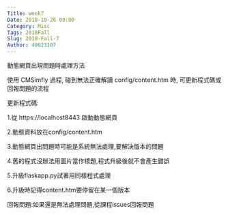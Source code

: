 ```yaml
---
Title: week7
Date: 2018-10-26 09:00
Category: Misc
Tags: 2018Fall
Slug: 2018-Fall-7
Author: 40623107
---
```

動態網頁出現問題時處理方法
<!-- PELICAN_END_SUMMARY -->

使用 CMSimfly 過程, 碰到無法正確解讀 config/content.htm 時, 可更新程式碼或回報問題的流程

更新程式碼:

1.從 https://localhost8443 啟動動態網頁

2.動態資料放在config/content.htm

3.動態網頁出問題時可能是系統無法處理,要解決版本的問題

4.舊的程式沒辦法用圖片當作標題,程式升級後就不會產生錯誤

5.升級flaskapp.py試著用同樣程式處理

6.升級時記得content.htm要停留在某一個版本

回報問題:如果還是無法處理問題,從課程issues回報問題